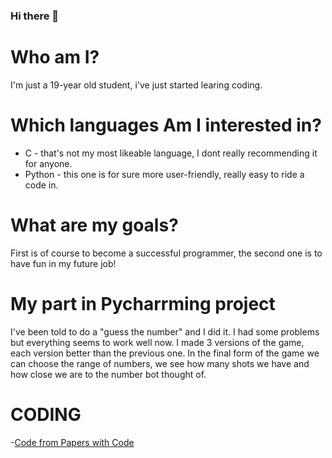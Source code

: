 ### Hi there 👋

<!--
**KacperST/KacperST** is a ✨ _special_ ✨ repository because its `README.md` (this file) appears on your GitHub profile.

Here are some ideas to get you started:

- 🔭 I’m currently working on ...
- 🌱 I’m currently learning ...
- 👯 I’m looking to collaborate on ...
- 🤔 I’m looking for help with ...
- 💬 Ask me about ...
- 📫 How to reach me: ...
- 😄 Pronouns: ...
- ⚡ Fun fact: ...
-->

# Who am I?

I'm just a 19-year old student, i've just started learing coding.

# Which languages Am I interested in?
* C - that's not my most likeable language, I dont really recommending it for anyone.
* Python - this one is for sure more user-friendly, really easy to ride a code in.

# What are my goals?
First is of course to become a successful programmer, the second one is to have fun in my future job!

# My part in Pycharrming project
I've been told to do a "guess the number" and I did it. I had some problems but everything seems to work well now. I made 3 versions of the game, each version better than the previous one. In the final form of the game we can choose the range of numbers, we see how many shots we have and how close we are to the number bot thought of.


# CODING
-[Code from Papers with Code](https://github.com/KacperST/PERSIA)
